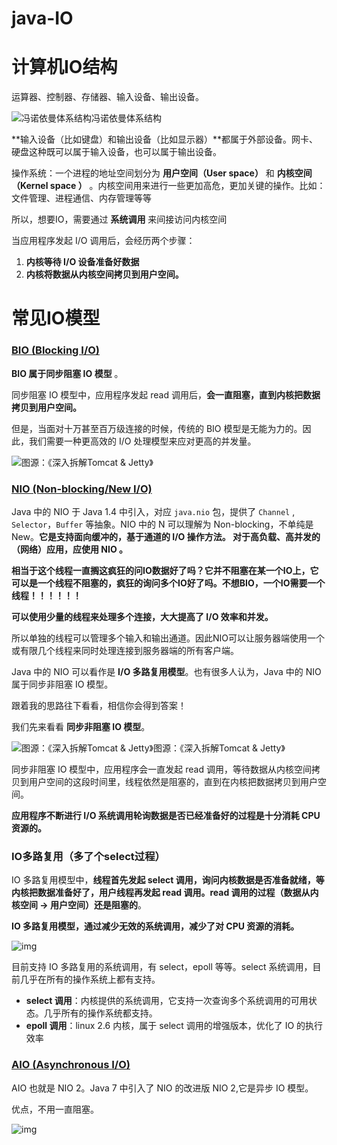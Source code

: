 # java-IO




# 计算机IO结构

运算器、控制器、存储器、输入设备、输出设备。

![冯诺依曼体系结构](https://raw.githubusercontent.com/kengerlwl/kengerlwl.github.io/master/image/dc65631729c1fc11888079d4e0f4c5a7/102cfebfc7a79a3d4a45d44f29af6581.png)冯诺依曼体系结构

**输入设备（比如键盘）和输出设备（比如显示器）**都属于外部设备。网卡、硬盘这种既可以属于输入设备，也可以属于输出设备。



操作系统：一个进程的地址空间划分为 **用户空间（User space）** 和 **内核空间（Kernel space ）** 。内核空间用来进行一些更加高危，更加关键的操作。比如：文件管理、进程通信、内存管理等等



所以，想要IO，需要通过 **系统调用** 来间接访问内核空间

当应用程序发起 I/O 调用后，会经历两个步骤：

1. **内核等待 I/O 设备准备好数据**
2. **内核将数据从内核空间拷贝到用户空间。**





# 常见IO模型

### [BIO (Blocking I/O)](https://javaguide.cn/java/io/io-model.html#bio-blocking-i-o)

**BIO 属于同步阻塞 IO 模型** 。

同步阻塞 IO 模型中，应用程序发起 read 调用后，**会一直阻塞，直到内核把数据拷贝到用户空间。**

但是，当面对十万甚至百万级连接的时候，传统的 BIO 模型是无能为力的。因此，我们需要一种更高效的 I/O 处理模型来应对更高的并发量。

![图源：《深入拆解Tomcat & Jetty》](https://raw.githubusercontent.com/kengerlwl/kengerlwl.github.io/master/image/dc65631729c1fc11888079d4e0f4c5a7/04fb15e7c9736207b513137d6c45b084.png)



### [NIO (Non-blocking/New I/O)](#nio-non-blocking-new-i-o)

Java 中的 NIO 于 Java 1.4 中引入，对应 `java.nio` 包，提供了 `Channel` , `Selector`，`Buffer` 等抽象。NIO 中的 N 可以理解为 Non-blocking，不单纯是 New。**它是支持面向缓冲的，基于通道的 I/O 操作方法。 对于高负载、高并发的（网络）应用，应使用 NIO 。**

**相当于这个线程一直搁这疯狂的问IO数据好了吗？它并不阻塞在某一个IO上，它可以是一个线程不阻塞的，疯狂的询问多个IO好了吗。不想BIO，一个IO需要一个线程！！！！！！**

**可以使用少量的线程来处理多个连接，大大提高了 I/O 效率和并发。**

所以单独的线程可以管理多个输入和输出通道。因此NIO可以让服务器端使用一个或有限几个线程来同时处理连接到服务器端的所有客户端。

Java 中的 NIO 可以看作是 **I/O 多路复用模型**。也有很多人认为，Java 中的 NIO 属于同步非阻塞 IO 模型。

跟着我的思路往下看看，相信你会得到答案！

我们先来看看 **同步非阻塞 IO 模型**。

![图源：《深入拆解Tomcat & Jetty》](https://raw.githubusercontent.com/kengerlwl/kengerlwl.github.io/master/image/dc65631729c1fc11888079d4e0f4c5a7/4719c0e343b9b0a5b97fadd95e298908.png)图源：《深入拆解Tomcat & Jetty》

同步非阻塞 IO 模型中，应用程序会一直发起 read 调用，等待数据从内核空间拷贝到用户空间的这段时间里，线程依然是阻塞的，直到在内核把数据拷贝到用户空间。

**应用程序不断进行 I/O 系统调用轮询数据是否已经准备好的过程是十分消耗 CPU 资源的。**



### IO多路复用（多了个select过程）

IO 多路复用模型中，**线程首先发起 select 调用，询问内核数据是否准备就绪，等内核把数据准备好了，用户线程再发起 read 调用。read 调用的过程（数据从内核空间 -> 用户空间）还是阻塞的**。

**IO 多路复用模型，通过减少无效的系统调用，减少了对 CPU 资源的消耗。**



![img](https://raw.githubusercontent.com/kengerlwl/kengerlwl.github.io/master/image/dc65631729c1fc11888079d4e0f4c5a7/b7c5aa1b3d6f937b8daf2e184c728226.png)

目前支持 IO 多路复用的系统调用，有 select，epoll 等等。select 系统调用，目前几乎在所有的操作系统上都有支持。

- **select 调用**：内核提供的系统调用，它支持一次查询多个系统调用的可用状态。几乎所有的操作系统都支持。
- **epoll 调用**：linux 2.6 内核，属于 select 调用的增强版本，优化了 IO 的执行效率



### [AIO (Asynchronous I/O)](https://javaguide.cn/java/io/io-model.html#aio-asynchronous-i-o)

AIO 也就是 NIO 2。Java 7 中引入了 NIO 的改进版 NIO 2,它是异步 IO 模型。

优点，不用一直阻塞。

![img](https://raw.githubusercontent.com/kengerlwl/kengerlwl.github.io/master/image/dc65631729c1fc11888079d4e0f4c5a7/ed560a676ca2432f45e79a0d2c5f43e1.png)

